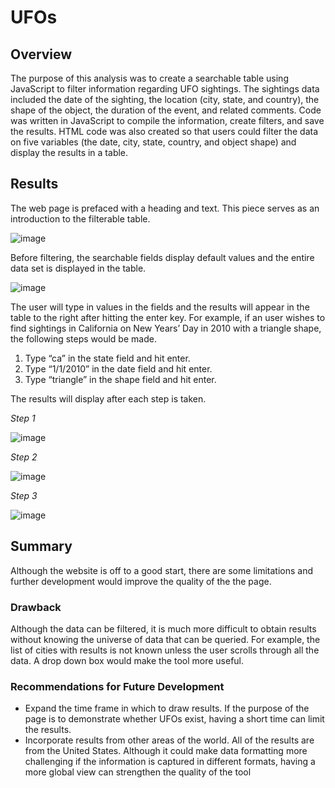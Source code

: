 # UFOs
## Overview 

The purpose of this analysis was to create a searchable table using JavaScript to filter information regarding UFO sightings.  The sightings data included the date of the sighting, the location (city, state, and country), the shape of the object, the duration of the event, and related comments.  Code was written in JavaScript to compile the information, create filters, and save the results.  HTML code was also created so that users could filter the data on five variables (the date, city, state, country, and object shape) and display the results in a table.

## Results

The web page is prefaced with a heading and text.  This piece serves as an introduction to the filterable table.

![image](https://user-images.githubusercontent.com/106293233/185772855-8fc3ec9c-7e5a-4ef2-8197-8f93c03721cb.png)

Before filtering, the searchable fields display default values and the entire data set is displayed in the table.

![image](https://user-images.githubusercontent.com/106293233/185772864-ac3b05ac-4245-4e9e-8717-fd589c1ec588.png)
 
The user will type in values in the fields and the results will appear in the table to the right after hitting the enter key.  For example, if an user wishes to find sightings in California on New Years’ Day in 2010 with a triangle shape, the following steps would be made.
1.	Type “ca” in the state field and hit enter.
2.	Type “1/1/2010” in the date field and hit enter.
3.	Type “triangle” in the shape field and hit enter. 

The results will display after each step is taken.

_Step 1_

![image](https://user-images.githubusercontent.com/106293233/185772898-417b8c59-9bed-4cfb-9526-024abe3d7a75.png)

_Step 2_

![image](https://user-images.githubusercontent.com/106293233/185772915-3e8ba146-cd43-4192-a744-5abb8a985587.png)

_Step 3_

![image](https://user-images.githubusercontent.com/106293233/185772935-89d50540-af28-4536-8f92-8fb7a52df707.png)


## Summary

Although the website is off to a good start, there are some limitations and further development would improve the quality of the the page.

### Drawback

Although the data can be filtered, it is much more difficult to obtain results without knowing the universe of data that can be queried.  For example, the list of cities with results is not known unless the user scrolls through all the data.  A drop down box would make the tool more useful.

### Recommendations for Future Development
-	Expand the time frame in which to draw results.  If the purpose of the page is to demonstrate whether UFOs exist, having a short time can limit the results.
-	Incorporate results from other areas of the world.  All of the results are from the United States.  Although it could make data formatting more challenging if the information is captured in different formats, having a more global view can strengthen the quality of the tool


